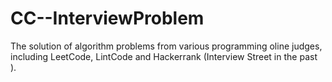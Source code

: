 # CC--InterviewProblem
The solution of algorithm problems from various programming oline judges, including LeetCode, LintCode and Hackerrank (Interview Street in the past ).

